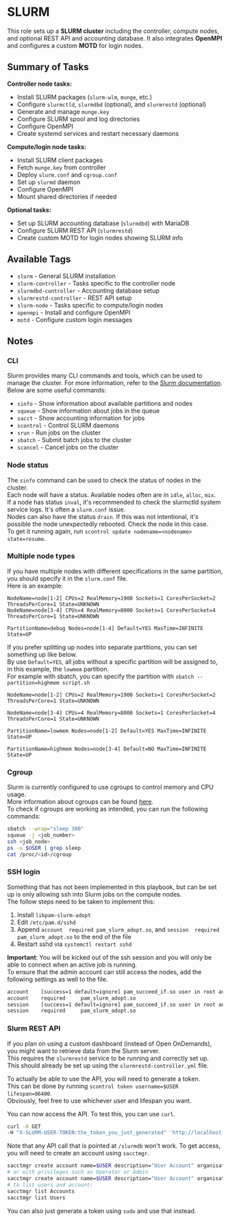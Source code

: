 # SLURM

This role sets up a **SLURM cluster** including the controller, compute nodes, and optional REST API and accounting database.
It also integrates **OpenMPI** and configures a custom **MOTD** for login nodes.

## Summary of Tasks

**Controller node tasks:**

- Install SLURM packages (`slurm-wlm`, `munge`, etc.)
- Configure `slurmctld`, `slurmdbd` (optional), and `slurmrestd` (optional)
- Generate and manage `munge.key`
- Configure SLURM spool and log directories
- Configure OpenMPI
- Create systemd services and restart necessary daemons

**Compute/login node tasks:**

- Install SLURM client packages
- Fetch `munge.key` from controller
- Deploy `slurm.conf` and `cgroup.conf`
- Set up `slurmd` daemon
- Configure OpenMPI
- Mount shared directories if needed

**Optional tasks:**

- Set up SLURM accounting database (`slurmdbd`) with MariaDB
- Configure SLURM REST API (`slurmrestd`)
- Create custom MOTD for login nodes showing SLURM info

## Available Tags

- `slurm` - General SLURM installation
- `slurm-controller` - Tasks specific to the controller node
- `slurmdbd-controller` - Accounting database setup
- `slurmrestd-controller` - REST API setup
- `slurm-node` - Tasks specific to compute/login nodes
- `openmpi` - Install and configure OpenMPI
- `motd` - Configure custom login messages

## Notes

### CLI

Slurm provides many CLI commands and tools, which can be used to manage the cluster. For more information, refer to the [Slurm documentation](https://slurm.schedmd.com/).\
Below are some useful commands:

- `sinfo` - Show information about available partitions and nodes
- `squeue` - Show information about jobs in the queue
- `sacct` - Show accounting information for jobs
- `scontrol` - Control SLURM daemons
- `srun` - Run jobs on the cluster
- `sbatch` - Submit batch jobs to the cluster
- `scancel` - Cancel jobs on the cluster

### Node status

The `sinfo` command can be used to check the status of nodes in the cluster.\
Each node will have a status. Available nodes often are in `idle`, `alloc`, `mix`.\
If a node has status `inval`, it's recommended to check the slurmctld system service logs. It's often a `slurm.conf` issue.\
Nodes can also have the status `drain`. If this was not intentional, it's possible the node unexpectedly rebooted. Check the node in this case. \
To get it running again, run `scontrol update nodename=<nodename> state=resume`.

### Multiple node types

If you have multiple nodes with different specifications in the same partition, you should specify it in the `slurm.conf` file.\
Here is an example:

```
NodeName=node[1-2] CPUs=2 RealMemory=1900 Sockets=1 CoresPerSocket=2 ThreadsPerCore=1 State=UNKNOWN
NodeName=node[3-4] CPUs=4 RealMemory=8000 Sockets=1 CoresPerSocket=4 ThreadsPerCore=1 State=UNKNOWN

PartitionName=debug Nodes=node[1-4] Default=YES MaxTime=INFINITE State=UP
```

If you prefer splitting up nodes into separate partitions, you can set something up like below.\
By use `Default=YES`, all jobs without a specific partition will be assigned to, in this example, the `lowmem` partition.\
For example with sbatch, you can specify the partition with `sbatch --partition=highmem script.sh`

```
NodeName=node[1-2] CPUs=2 RealMemory=1900 Sockets=1 CoresPerSocket=2 ThreadsPerCore=1 State=UNKNOWN

NodeName=node[3-4] CPUs=4 RealMemory=8000 Sockets=1 CoresPerSocket=4 ThreadsPerCore=1 State=UNKNOWN

PartitionName=lowmem Nodes=node[1-2] Default=YES MaxTime=INFINITE State=UP

PartitionName=highmem Nodes=node[3-4] Default=NO MaxTime=INFINITE State=UP
```

### Cgroup

Slurm is currently configured to use cgroups to control memory and CPU usage.\
More information about cgroups can be found [here](https://slurm.schedmd.com/cgroup.conf.html#SECTION_EXAMPLE).\
To check if cgroups are working as intended, you can run the following commands:

```bash
sbatch --wrap="sleep 300"
squeue -j <job_number>
ssh <job_node>
ps -u $USER | grep sleep
cat /proc/<id>/cgroup
```

### SSH login

Something that has not been implemented in this playbook, but can be set up is only allowing ssh into Slurm jobs on the compute nodes.\
The follow steps need to be taken to implement this:

1. Install `libpam-slurm-adopt`
2. Edit `/etc/pam.d/sshd`
3. Append `account  required pam_slurm_adopt.so`, and `session  required pam_slurm_adopt.so` to the end of the file
4. Restart sshd via `systemctl restart sshd`

**Important**: You will be kicked out of the ssh session and you will only be able to connect when an active job is running.\
To ensure that the admin account can still access the nodes, add the following settings as well to the file.

```bash
account    [success=1 default=ignore] pam_succeed_if.so user in root ansible slurm
account    required     pam_slurm_adopt.so
session    [success=1 default=ignore] pam_succeed_if.so user in root ansible slurm
session    required     pam_slurm_adopt.so
```

### Slurm REST API

If you plan on using a custom dashboard (instead of Open OnDemands), you might want to retrieve data from the Slurm server.\
This requires the `slurmrestd` service to be running and correctly set up.\
This should already be set up using the `slurmrestd-controller.yml` file.

To actually be able to use the API, you will need to generate a token.\
This can be done by running `scontrol token username=$USER lifespan=86400`.\
Obviously, feel free to use whichever user and lifespan you want.

You can now access the API. To test this, you can use `curl`.

```bash
curl -X GET
-H "X-SLURM-USER-TOKEN:the_token_you_just_generated" 'http://localhost:6820/slurm/v0.0.40/nodes'
```

Note that any API call that is pointed at `/slurmdb` won't work.
To get access, you will need to create an account using `sacctmgr`.

```bash
sacctmgr create account name=$USER description="User Account" organisation="My Org"
# or with privileges such as Operator or Admin
sacctmgr create account name=$USER description="User Account" organisation="My Org" AdminLevel=Admin
# to list users and account:
sacctmgr list Accounts
sacctmgr list Users
```

You can also just generate a token using `sudo` and use that instead.
